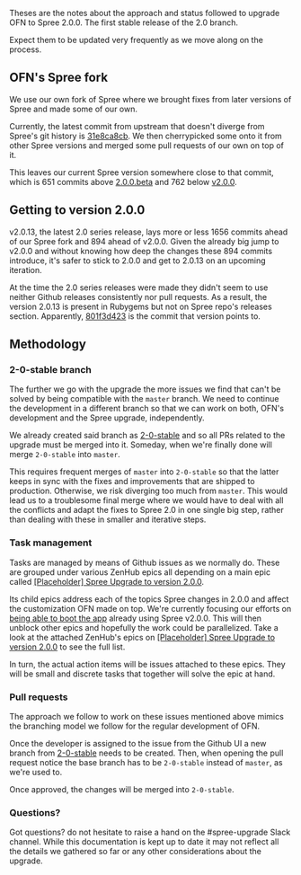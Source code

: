 Theses are the notes about the approach and status followed to upgrade OFN to Spree 2.0.0. The first stable release of the 2.0 branch.

Expect them to be updated very frequently as we move along on the process.

## OFN's Spree fork

We use our own fork of Spree where we brought fixes from later versions of Spree and made some of our own.

Currently, the latest commit from upstream that doesn't diverge from Spree's git history is [31e8ca8cb](https://github.com/spree/spree/commit/31e8ca8cb). We then cherrypicked some onto it from other Spree versions and merged some pull requests of our own on top of it.

This leaves our current Spree version somewhere close to that commit, which is 651 commits above [2.0.0.beta](https://github.com/spree/spree/commit/c2345855b) and 762 below [v2.0.0](https://github.com/spree/spree/commit/deed1b65f995c36ea7d565da0257a920a8a1a62b).

## Getting to version 2.0.0

v2.0.13, the latest 2.0 series release, lays more or less 1656 commits ahead of our Spree fork and 894 ahead of v2.0.0. Given the already big jump to v2.0.0 and without knowing how deep the changes these 894 commits introduce, it's safer to stick to 2.0.0 and get to 2.0.13 on an upcoming iteration.

At the time the 2.0 series releases were made they didn't seem to use neither Github releases consistently nor pull requests. As a result, the version 2.0.13 is present in Rubygems but not on Spree repo's releases section. Apparently, [801f3d423](https://github.com/spree/spree/commit/801f3d423) is the commit that version points to.

## Methodology

### 2-0-stable branch

The further we go with the upgrade the more issues we find that can't be solved by being compatible with the `master` branch. We need to continue the development in a different branch so that we can work on both, OFN's development and the Spree upgrade, independently.

We already created said branch as [2-0-stable](https://github.com/openfoodfoundation/openfoodnetwork/tree/2-0-stable) and so all PRs related to the upgrade must be merged into it. Someday, when we're finally done will merge `2-0-stable` into `master`.

This requires frequent merges of `master` into `2-0-stable` so that the latter keeps in sync with the fixes and improvements that are shipped to production. Otherwise, we risk diverging too much from `master`. This would lead us to a troublesome final merge where we would have to deal with all the conflicts and adapt the fixes to Spree 2.0 in one single big step, rather than dealing with these in smaller and iterative steps.

### Task management

Tasks are managed by means of Github issues as we normally do. These are grouped under various ZenHub epics all depending on a main epic called [[Placeholder] Spree Upgrade to version 2.0.0](https://github.com/openfoodfoundation/openfoodnetwork/issues/2109).

Its child epics address each of the topics Spree changes in 2.0.0 and affect the customization OFN made on top. We're currently focusing our efforts on [being able to boot the app](https://github.com/openfoodfoundation/openfoodnetwork/issues/2217) already using Spree v2.0.0. This will then unblock other epics and hopefully the work could be parallelized. Take a look at the attached ZenHub's epics on [[Placeholder] Spree Upgrade to version 2.0.0](https://github.com/openfoodfoundation/openfoodnetwork/issues/2109) to see the full list.



In turn, the actual action items will be issues attached to these epics. They will be small and discrete tasks that together will solve the epic at hand.

### Pull requests

The approach we follow to work on these issues mentioned above mimics the branching model we follow for the regular development of OFN.

Once the developer is assigned to the issue from the Github UI a new branch from [2-0-stable](https://github.com/openfoodfoundation/openfoodnetwork/tree/2-0-stable) needs to be created. Then, when opening the pull request notice the base branch has to be `2-0-stable` instead of `master`, as we're used to.

Once approved, the changes will be merged into `2-0-stable`.

### Questions?

Got questions? do not hesitate to raise a hand on the #spree-upgrade Slack channel. While this documentation is kept up to date it may not reflect all the details we gathered so far or any other considerations about the upgrade.
